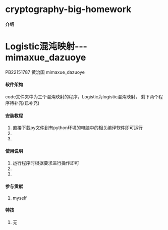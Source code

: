 # cryptography-big-homework
#### 介绍
# Logistic混沌映射---mimaxue_dazuoye
PB22151787 黄治国 mimaxue_dazuoye




#### 软件架构
code文件夹中为三个混沌映射的程序，Logistic为logistic混沌映射，
剩下两个程序待补充(已补充)


#### 安装教程

1.  直接下载py文件到有python环境的电脑中的相关编译软件即可运行
2.  
3.  

#### 使用说明

1.  运行程序时根据要求进行操作即可
2.  
3.  

#### 参与贡献

1.  myself

#### 特技

1.  无
